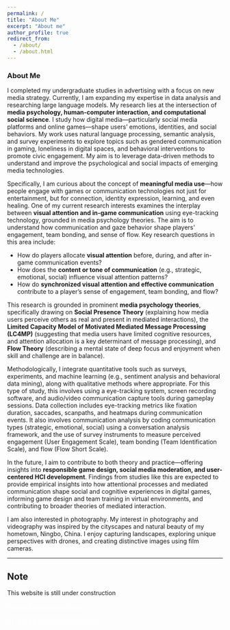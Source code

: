 ```yaml
---
permalink: /
title: "About Me"
excerpt: "About me"
author_profile: true
redirect_from: 
  - /about/
  - /about.html
---
```

### About Me

I completed my undergraduate studies in advertising with a focus on new media strategy. Currently, I am expanding my expertise in data analysis and researching large language models. My research lies at the intersection of **media psychology, human-computer interaction, and computational social science**. I study how digital media—particularly social media platforms and online games—shape users’ emotions, identities, and social behaviors. My work uses natural language processing, semantic analysis, and survey experiments to explore topics such as gendered communication in gaming, loneliness in digital spaces, and behavioral interventions to promote civic engagement. My aim is to leverage data-driven methods to understand and improve the psychological and social impacts of emerging media technologies.

Specifically, I am curious about the concept of **meaningful media use**—how people engage with games or communication technologies not just for entertainment, but for connection, identity expression, learning, and even healing. One of my current research interests examines the interplay between **visual attention and in-game communication** using eye-tracking technology, grounded in media psychology theories. The aim is to understand how communication and gaze behavior shape players' engagement, team bonding, and sense of flow. Key research questions in this area include:
*   How do players allocate **visual attention** before, during, and after in-game communication events?
*   How does the **content or tone of communication** (e.g., strategic, emotional, social) influence visual attention patterns?
*   How do **synchronized visual attention and effective communication** contribute to a player’s sense of engagement, team bonding, and flow?

This research is grounded in prominent **media psychology theories**, specifically drawing on **Social Presence Theory** (explaining how media users perceive others as real and present in mediated interactions), the **Limited Capacity Model of Motivated Mediated Message Processing (LC4MP)** (suggesting that media users have limited cognitive resources, and attention allocation is a key determinant of message processing), and **Flow Theory** (describing a mental state of deep focus and enjoyment when skill and challenge are in balance).

Methodologically, I integrate quantitative tools such as surveys, experiments, and machine learning (e.g., sentiment analysis and behavioral data mining), along with qualitative methods where appropriate. For this type of study, this involves using a eye-tracking system, screen recording software, and audio/video communication capture tools during gameplay sessions. Data collection includes eye-tracking metrics like fixation duration, saccades, scanpaths, and heatmaps during communication events. It also involves communication analysis by coding communication types (strategic, emotional, social) using a conversation analysis framework, and the use of survey instruments to measure perceived engagement (User Engagement Scale), team bonding (Team Identification Scale), and flow (Flow Short Scale).

In the future, I aim to contribute to both theory and practice—offering insights into **responsible game design, social media moderation, and user-centered HCI development**. Findings from studies like this are expected to provide empirical insights into how attentional processes and mediated communication shape social and cognitive experiences in digital games, informing game design and team training in virtual environments, and contributing to broader theories of mediated interaction.

I am also interested in photography. My interest in photography and videography was inspired by the cityscapes and natural beauty of my hometown, Ningbo, China. I enjoy capturing landscapes, exploring unique perspectives with drones, and creating distinctive images using film cameras.

---

## Note
This website is still under construction

<a href="https://pcpartpicker.com/list/pyDKdb" style="color:#ffffff">Here is my computer build.</a> <br><br>
<a href="http://www.3dmark.com/spy/55808007" style="color:#ffffff">Here is my computer test result.</a>
